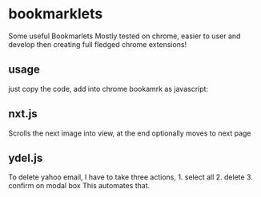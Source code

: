 # bookmarklets
Some useful Bookmarlets
Mostly tested on chrome, easier to user and develop then creating full fledged chrome extensions!

usage
-----
just copy the code, add into chrome bookamrk as javascript:<copied-code>

nxt.js
------
Scrolls the next image into view, at the end optionally moves to next page

ydel.js
-------
To delete yahoo email, I have to take three actions, 1. select all 2. delete 3. confirm on modal box
This automates that.


